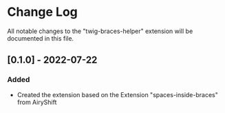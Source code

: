 # Change Log

All notable changes to the "twig-braces-helper" extension will be documented in this file.

## [0.1.0] - 2022-07-22
### Added
- Created the extension based on the Extension "spaces-inside-braces" from AiryShift

